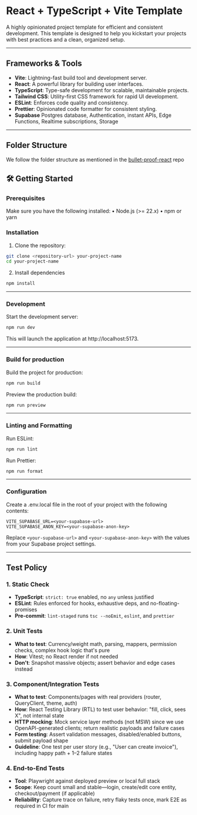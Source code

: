 # React + TypeScript + Vite Template

A highly opinionated project template for efficient and consistent development. 
This template is designed to help you kickstart your projects with best practices and a clean, organized setup.

---

## Frameworks & Tools

- **Vite**: Lightning-fast build tool and development server.
- **React**: A powerful library for building user interfaces.
- **TypeScript**: Type-safe development for scalable, maintainable projects.
- **Tailwind CSS**: Utility-first CSS framework for rapid UI development.
- **ESLint**: Enforces code quality and consistency.
- **Prettier**: Opinionated code formatter for consistent styling.
- **Supabase**  Postgres database, Authentication, instant APIs, Edge Functions, Realtime subscriptions, Storage

---

## Folder Structure

We follow the folder structure as mentioned in the [bullet-proof-react](https://github.com/alan2207/bulletproof-react/blob/master/docs/project-structure.md) repo

## 🛠️ Getting Started

### Prerequisites

Make sure you have the following installed:
	•	Node.js (>= 22.x)
	•	npm or yarn

### Installation
1.	Clone the repository:
```bash
git clone <repository-url> your-project-name
cd your-project-name
```
2. Install dependencies
```bash
npm install
```
---
### Development
Start the development server:
```bash
npm run dev
```
This will launch the application at http://localhost:5173.

---
### Build for production
Build the project for production:
```bash
npm run build
```

Preview the production build:
```bash
npm run preview
```
---
### Linting and Formatting
Run ESLint:
```bash
npm run lint
```
Run Prettier:
```bash
npm run format
```
---

### Configuration

Create a .env.local file in the root of your project with the following contents:

```env
VITE_SUPABASE_URL=<your-supabase-url>
VITE_SUPABASE_ANON_KEY=<your-supabase-anon-key>
```

Replace `<your-supabase-url>` and `<your-supabase-anon-key>` with the values from your Supabase project settings.

---

## Test Policy

### 1. Static Check

- **TypeScript**: `strict: true` enabled, no `any` unless justified
- **ESLint**: Rules enforced for hooks, exhaustive deps, and no-floating-promises
- **Pre-commit**: `lint-staged` runs `tsc --noEmit`, `eslint`, and `prettier`

### 2. Unit Tests

- **What to test**: Currency/weight math, parsing, mappers, permission checks, complex hook logic that's pure
- **How**: Vitest; no React render if not needed
- **Don't**: Snapshot massive objects; assert behavior and edge cases instead

### 3. Component/Integration Tests

- **What to test**: Components/pages with real providers (router, QueryClient, theme, auth)
- **How**: React Testing Library (RTL) to test user behavior: "fill, click, sees X", not internal state
- **HTTP mocking**: Mock service layer methods (not MSW) since we use OpenAPI-generated clients; return realistic payloads and failure cases
- **Form testing**: Assert validation messages, disabled/enabled buttons, submit payload shape
- **Guideline**: One test per user story (e.g., "User can create invoice"), including happy path + 1–2 failure states

### 4. End-to-End Tests

- **Tool**: Playwright against deployed preview or local full stack
- **Scope**: Keep count small and stable—login, create/edit core entity, checkout/payment (if applicable)
- **Reliability**: Capture trace on failure, retry flaky tests once, mark E2E as required in CI for main